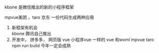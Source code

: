 kbone 是微信推出的新的小程序框架

mpvue美团 ，taro 京东 一份代码生成两种应用 
1. 新框架有机会  
  kbone 腾讯自己推出
2. 开发中， 拼多多， 
  网页版 vue  小程序vue 一样的 
  vue  和wxml 
  mpvue taro  npm run build 
  今年一定会成熟
